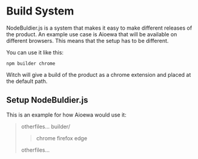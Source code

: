 # Build System
NodeBuldier.js is a system that makes it easy to make different releases of the product. An example use case is Aioewa that will be available on different browsers. This means that the setup has to be different.

You can use it like this:
```
npm builder chrome
```
Witch will give a build of the product as a chrome extension and placed at the default path.

## Setup NodeBuldier.js
This is an example for how Aioewa would use it:
> otherfiles...
> builder/
> > chrome
> > firefox
> > edge 
> 
> otherfiles...


<!--stackedit_data:
eyJoaXN0b3J5IjpbLTE0NDE2Mzg2NTQsMTc2ODY0ODk3Myw4MT
Q1MDg2NzddfQ==
-->